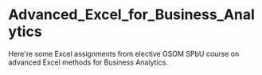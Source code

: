 # Advanced_Excel_for_Business_Analytics
Here're some Excel assignments from elective GSOM SPbU course on advanced Excel methods for Business Analytics.
